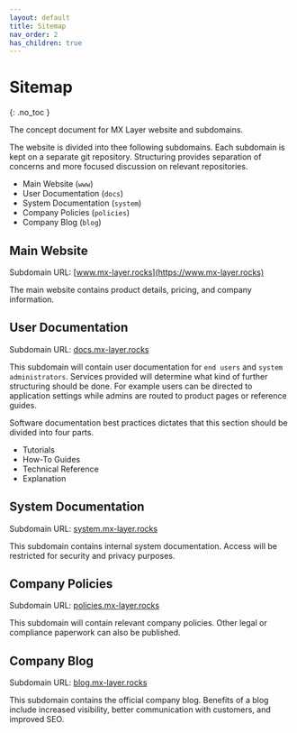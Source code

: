 ```yaml
---
layout: default
title: Sitemap
nav_order: 2
has_children: true
---
```


# Sitemap
{: .no_toc }

The concept document for MX Layer website and subdomains.

The website is divided into thee following subdomains. Each subdomain is kept on a separate git repository. Structuring provides separation of concerns and more focused discussion on relevant repositories.

- Main Website (`www`)
- User Documentation (`docs`)
- System Documentation (`system`)
- Company Policies (`policies`)
- Company Blog (`blog`)

## Main Website

Subdomain URL: [www.mx-layer.rocks](https://www.mx-layer.rocks)

The main website contains product details, pricing, and company information.

## User Documentation

Subdomain URL: [docs.mx-layer.rocks](https://docs.mx-layer.rocks)

This subdomain will contain user documentation for `end users` and `system administrators`. Services provided will determine what kind of further structuring should be done. For example users can be directed to application settings while admins are routed to product pages or reference guides.

Software documentation best practices dictates that this section should be divided into four parts.

- Tutorials
- How-To Guides
- Technical Reference
- Explanation

## System Documentation

Subdomain URL: [system.mx-layer.rocks](https://system.mx-layer.rocks)

This subdomain contains internal system documentation. Access will be restricted for security and privacy purposes.

## Company Policies

Subdomain URL: [policies.mx-layer.rocks](https://policies.mx-layer.rocks)

This subdomain will contain relevant company policies. Other legal or compliance paperwork can also be published.

## Company Blog

Subdomain URL: [blog.mx-layer.rocks](https://blog.mx-layer.rocks)

This subdomain contains the official company blog. Benefits of a blog include increased visibility, better communication with customers, and improved SEO.

